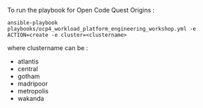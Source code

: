To run the playbook for Open Code Quest Origins :

`ansible-playbook playbooks/ocp4_workload_platform_engineering_workshop.yml -e ACTION=create -e cluster=<clustername>`

where clustername can be : 
- atlantis
- central
- gotham
- madripoor
- metropolis
- wakanda

